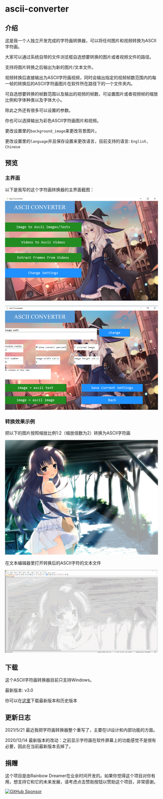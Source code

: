 # ascii-converter

## 介绍

这是我一个人独立开发完成的字符画转换器，可以将任何图片和视频转换为ASCII字符画。

大家可以通过系统自带的文件浏览框自选想要转换的图片或者视频文件的路径。

支持将图片转换之后输出为新的图片/文本文件。

视频转换后直接输出为ASCII字符画视频，同时会输出指定的视频帧数范围内的每一帧的转换后的ASCII字符画图片在软件所在路径下的一个文件夹内。

可自选想要转换的帧数范围以及输出的视频的帧数，可设置图片或者视频帧的缩放比例和字体种类以及字体大小。

除此之外还有很多可以设置的参数。

你也可以选择输出为彩色ASCII字符画图片和视频。

更改设置里的`background_image`来更改背景图片。

更改设置里的`language`并且保存设置来更改语言，目前支持的语言: `English, Chinese`

## 预览

### 主界面

以下是我写的这个字符画转换器的主界面截图：

![image](https://github.com/Rainbow-Dreamer/ascii-converter/blob/master/previews/1.jpg?raw=true)





![image](https://github.com/Rainbow-Dreamer/ascii-converter/blob/master/previews/2.jpg?raw=true)

### 转换效果示例

把以下的图片按照缩放比例1:2（缩放倍数为2）转换为ASCII字符画

![image](https://github.com/Rainbow-Dreamer/ascii-converter/blob/master/previews/3.jpg?raw=true)

在文本编辑器里打开转换后的ASCII字符的文本文件

![image](https://github.com/Rainbow-Dreamer/ascii-converter/blob/master/previews/4.jpg?raw=true)

## 下载

这个ASCII字符画转换器目前只支持Windows。

最新版本: v3.0

你可以在[这里](https://www.jianguoyun.com/p/DfiKSoIQt43aDBimycoFIAA)下载最新版本和历史版本

## 更新日志

2021/5/21 最近我把字符画转换器整个重写了，主要在UI设计和内部功能的方面。

2020/12/14 最新版本的改动：之前显示字符画在软件屏幕上的功能感觉不是很有必要，因此在当前最新版本去掉了。

## 捐赠

这个项目是由Rainbow Dreamer在业余时间开发的。如果你觉得这个项目对你有用，想支持它和它的未来发展，请考虑点击赞助按钮以赞助这个项目，非常感谢。

[![GitHub Sponsor](https://img.shields.io/static/v1?label=Sponsor&message=%E2%9D%A4&logo=GitHub&color=%23fe8e86)](https://patreon.com/rainbow_dreamer)

